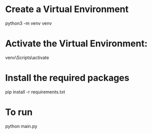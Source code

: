 # Create a Virtual Environment
python3 -m venv venv

# Activate the Virtual Environment:
venv\Scripts\activate

# Install the required packages
pip install -r requirements.txt

# To run
python main.py
